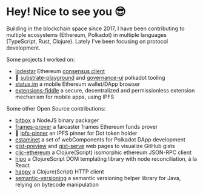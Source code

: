 # Hey! Nice to see you 😎  


Building in the blockchain space since 2017, I have been contributing to multiple ecosystems (Ethereum, Polkadot) in multiple languages (TypeScript, Rust, Clojure).
Lately I've been focusing on protocol development.

Some projects I worked on:

* [lodestar](https://github.com/ChainSafe/lodestar) Ethereum [consensus client](https://ethereum.org/en/developers/docs/nodes-and-clients/#lodestar)
* 🦀 [substrate-playground](https://github.com/paritytech/substrate-playground) and [governance-ui](https://github.com/paritytech/governance-ui) polkadot tooling
* [status.im](https://github.com/status-im/status-mobile) a mobile Ethereum wallet/DApp browser
* [extensions-fiddle](https://github.com/jeluard/extensions-fiddle) a secure, decentralized and permissionless extension mechanism for mobile apps, using IPFS

Some other Open Source contributions:

* [bitbox](https://github.com/jeluard/bitbox) a NodeJS binary packager
* [frames-prover](https://github.com/jeluard/frames-prover) a farcaster frames Ethereum funds prover
* 🦀 [ipfs-pinner](https://github.com/jeluard/ipfs-pinner) an IPFS pinner for Dot token holder
* [estaminet](https://github.com/jeluard/estaminet) a set of webComponents for Polkadot DApp development
* [gist-preview](https://github.com/jeluard/gist-preview) and [gist-serve](https://github.com/jeluard/gist-serve) web pages to visualize GitHub gists
* [cljc-ethereum](https://github.com/jeluard/cljc-ethereum) a Clojure(Script) isomorphic ethereum JSON-RPC client
* [hipo](https://github.com/jeluard/hipo) a ClojureScript DOM templating library with node reconciliation, à la React
* [happy](https://github.com/jeluard/happy) a Clojure(Script) HTTP client
* [semantic-versioning](https://github.com/jeluard/semantic-versioning) a semantic versioning helper library for Java, relying on bytecode manipulation
